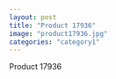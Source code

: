 ```yaml
---
layout: post
title: "Product 17936"
image: "product17936.jpg"
categories: "category1"
---
```

Product 17936
